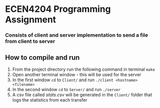 # ECEN4204 Programming Assignment

### Consists of client and server implementation to send a file from client to server

## How to compile and run
1. From the project directory run the following command in terminal `make`
2. Open another terminal window - this will be used for the server
3. In the first window `cd` to `Client/` and run `./client <hostname> <filename>`
4. In the second window `cd` to `Server/` and run `./server`
5. A csv file called *stats.csv* will be generated in the `Client/` folder that logs the statistics from each transfer